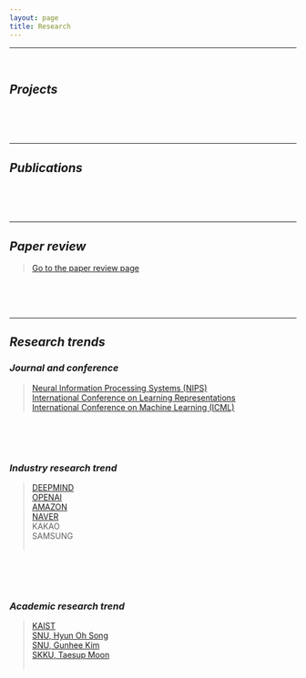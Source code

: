 ```yaml
---
layout: page
title: Research
---
```


<hr class='division4'>
<br>

## _Projects_

<br><br><br>

---

## _Publications_

<br><br><br>

---

## _Paper review_

> [Go to the paper review page](https://userdyk-github.github.io/research/PAPER-REVIEW.html)

<br><br><br>

---

## _Research trends_

### _Journal and conference_
> <a href='https://nips.cc' target="_blank">Neural Information Processing Systems (NIPS)</a><br>
> <a href='https://www.iclr.cc' target="_blank">International Conference on Learning Representations</a><br>
> <a href='https://icml.cc/' target="_blank">International Conference on Machine Learning (ICML)</a><br>

<br><br><br>


### _Industry research trend_
> <a href='https://deepmind.com' target="_blank">DEEPMIND</a><br>
> <a href='https://openai.com/' target="_blank">OPENAI</a><br>
> <a href='https://www.aboutamazon.com/research' target="_blank">AMAZON</a><br>
> <a href='https://clova.ai/ko/research/research-areas.html' target="_blank">NAVER</a><br>
> <a href='https://kakao.ai/tech' target="_blank"></a>KAKAO<br>
> <a href='https://research.samsung.com/artificial-intelligence' target="_blank"></a>SAMSUNG<br>
> <a href='' target="_blank"></a><br>


<br><br><br>


### _Academic research trend_
> <a href='https://kis.kaist.ac.kr/index.php?mid=KIAI_O' target="_blank">KAIST</a><br>
> <a href='http://mllab.snu.ac.kr/' target="_blank">SNU, Hyun Oh Song</a><br>
> <a href='http://vision.snu.ac.kr/' target="_blank">SNU, Gunhee Kim</a><br>
> <a href='https://mindlab-skku.github.io/' target="_blank">SKKU, Taesup Moon</a><br>
> <a href='' target="_blank"></a><br>
